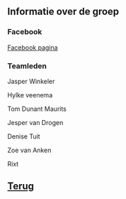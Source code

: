 ## Informatie over de groep

### Facebook

[Facebook pagina](https://www.facebook.com/First-Lego-League-H2GO-Forum-1736867299952445/)


### Teamleden

Jasper Winkeler

Hylke veenema 

Tom Dunant Maurits

Jesper van Drogen

Denise Tuit

Zoe van Anken

Rixt

## [Terug](https://www.team-h2go.nl)
